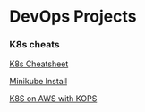# DevOps Projects


### K8s cheats

[K8s Cheatsheet](kubernetes/cheatsheet.md)

[Minikube Install](kubernetes/minikube.md)

[K8S on AWS with KOPS](kubernetes/ha_cluster/k8s_on_aws_with_kops.md)
